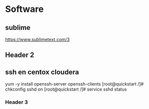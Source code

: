 # Software
## sublime
https://www.sublimetext.com/3
## Header 2
## ssh en centox cloudera
yum -y install openssh-server openssh-clients
[root@quickstart /]# chkconfig sshd on
[root@quickstart /]# service sshd status

### Header 3


